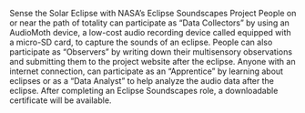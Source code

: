 Sense the Solar Eclipse with NASA’s Eclipse Soundscapes Project 
 People on or near the path of totality can participate as “Data Collectors” by using an AudioMoth device, a low-cost audio recording device called equipped with a micro-SD card, to capture the sounds of an eclipse. People can also participate as “Observers” by writing down their multisensory observations and submitting them to the project website after the eclipse. Anyone with an internet connection, can participate as an “Apprentice” by learning about eclipses or as a “Data Analyst” to help analyze the audio data after the eclipse. After completing an Eclipse Soundscapes role, a downloadable certificate will be available.